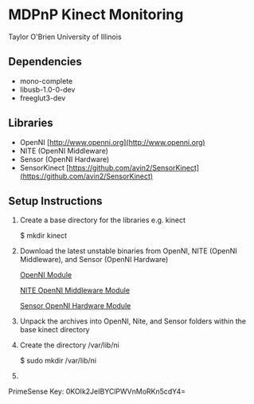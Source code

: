 # MDPnP Kinect Monitoring #

Taylor O'Brien
University of Illinois

## Dependencies ##

+ mono-complete
+ libusb-1.0-0-dev
+ freeglut3-dev

## Libraries ##

+ OpenNI [http://www.openni.org](http://www.openni.org)
+ NITE (OpenNI Middleware)
+ Sensor   (OpenNI Hardware)
+ SensorKinect [https://github.com/avin2/SensorKinect](https://github.com/avin2/SensorKinect)

## Setup Instructions ##

1. Create a base directory for the libraries e.g. kinect

    $ mkdir kinect

2. Download the latest unstable binaries from OpenNI, NITE (OpenNI Middleware), and Sensor (OpenNI Hardware)

    [OpenNI Module](http://www.openni.org/downloadfiles/opennimodules/openni-binaries/latest-unstable/160-openni-unstable-build-for-ubuntu-10-10-x86-32-bit-v1-3-2/download)

    [NITE OpenNI Middleware Module](http://www.openni.org/downloadfiles/opennimodules/openni-compliant-middleware-binaries/latest-unstable/174-primesense-nite-unstable-build-for-ubuntu-10-10-x86-32-bit-v1-4-1/download)

    [Sensor OpenNI Hardware Module](http://www.openni.org/downloadfiles/opennimodules/openni-compliant-hardware-binaries/latest-unstable/167-primesensor-module-unstable-build-for-ubuntu-10-10-x86-32-bit-v5-0-3/download)

3. Unpack the archives into OpenNI, Nite, and Sensor folders within the base kinect directory

4. Create the directory /var/lib/ni

    $ sudo mkdir /var/lib/ni

4. 

PrimeSense Key: 0KOIk2JeIBYClPWVnMoRKn5cdY4=

